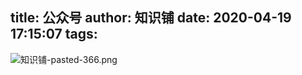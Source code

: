 title: 公众号
author: 知识铺
date: 2020-04-19 17:15:07
tags:
---

![知识铺-pasted-366.png](https:\/\/blog.zshipu.com/tlg/images/pasted-366.png)